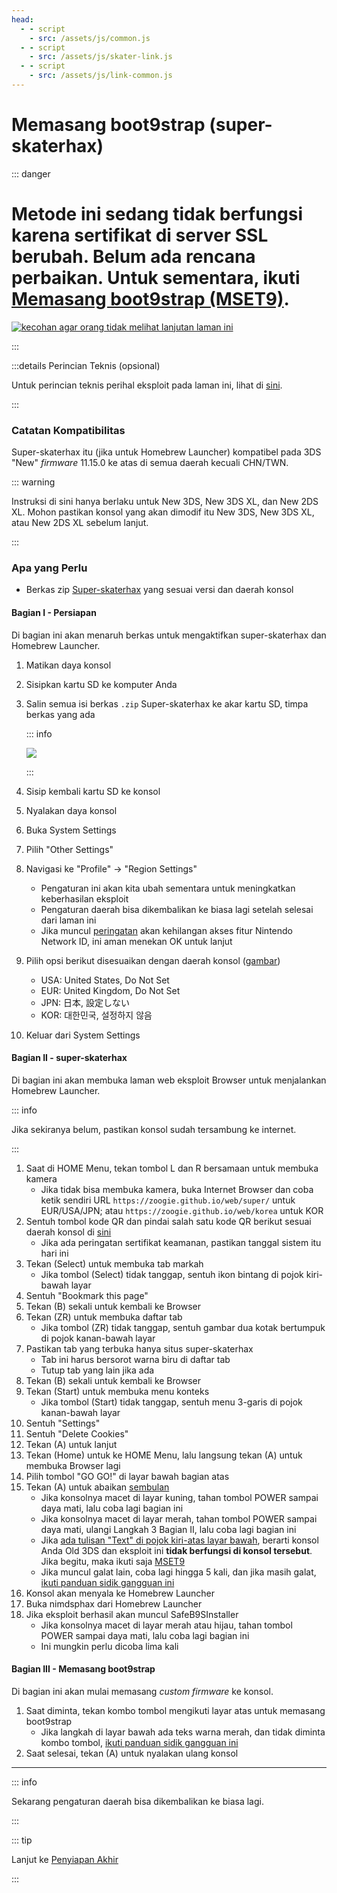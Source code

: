 ```yaml
---
head:
  - - script
    - src: /assets/js/common.js
  - - script
    - src: /assets/js/skater-link.js
  - - script
    - src: /assets/js/link-common.js
---
```


# Memasang boot9strap (super-skaterhax)

::: danger

# Metode ini sedang **tidak berfungsi** karena sertifikat di server SSL berubah. Belum ada rencana perbaikan. Untuk sementara, ikuti [Memasang boot9strap (MSET9)](installing-boot9strap-\(mset9\)).

[![kecohan agar orang tidak melihat lanjutan laman ini](/images/distraction.gif)](installing-boot9strap-\(mset9\))

:::

:::details Perincian Teknis (opsional)

Untuk perincian teknis perihal eksploit pada laman ini, lihat di [sini](https://github.com/zoogie/super-skaterhax).

:::

### Catatan Kompatibilitas

Super-skaterhax itu (jika untuk Homebrew Launcher) kompatibel pada 3DS "New" _firmware_ 11.15.0 ke atas di semua daerah kecuali CHN/TWN.

::: warning

Instruksi di sini hanya berlaku untuk New 3DS, New 3DS XL, dan New 2DS XL. Mohon pastikan konsol yang akan dimodif itu New 3DS, New 3DS XL, atau New 2DS XL sebelum lanjut.

:::

### Apa yang Perlu

- Berkas zip [Super-skaterhax](https://skater.nintendohomebrew.com) yang sesuai versi dan daerah konsol

#### Bagian I - Persiapan

Di bagian ini akan menaruh berkas untuk mengaktifkan super-skaterhax dan Homebrew Launcher.

1. Matikan daya konsol

2. Sisipkan kartu SD ke komputer Anda

3. Salin semua isi berkas `.zip` Super-skaterhax ke akar kartu SD, timpa berkas yang ada

    ::: info

    ![](/images/screenshots/skaterhax/skater-root-layout.png)

    :::

4. Sisip kembali kartu SD ke konsol

5. Nyalakan daya konsol

6. Buka System Settings

7. Pilih "Other Settings"

8. Navigasi ke "Profile" -> "Region Settings"
    - Pengaturan ini akan kita ubah sementara untuk meningkatkan keberhasilan eksploit
    - Pengaturan daerah bisa dikembalikan ke biasa lagi setelah selesai dari laman ini
    - Jika muncul [peringatan](/images/screenshots/skaterhax/country-change-notice.png) akan kehilangan akses fitur Nintendo Network ID, ini aman menekan OK untuk lanjut

9. Pilih opsi berikut disesuaikan dengan daerah konsol ([gambar](/images/screenshots/skaterhax/skater-lang.png))
    - USA: United States, Do Not Set
    - EUR: United Kingdom, Do Not Set
    - JPN: 日本, 設定しない
    - KOR: 대한민국, 설정하지 않음

10. Keluar dari System Settings

#### Bagian II - super-skaterhax

Di bagian ini akan membuka laman web eksploit Browser untuk menjalankan Homebrew Launcher.

::: info

Jika sekiranya belum, pastikan konsol sudah tersambung ke internet.

:::

1. Saat di HOME Menu, tekan tombol L dan R bersamaan untuk membuka kamera
    - Jika tidak bisa membuka kamera, buka Internet Browser dan coba ketik sendiri URL `https://zoogie.github.io/web/super/` untuk EUR/USA/JPN; atau `https://zoogie.github.io/web/korea` untuk KOR
2. Sentuh tombol kode QR dan pindai salah satu kode QR berikut sesuai daerah konsol di [sini](https://user-images.githubusercontent.com/28328903/226086338-585bfdac-0aac-44c0-b413-89206d2815d8.png)
    - Jika ada peringatan sertifikat keamanan, pastikan tanggal sistem itu hari ini
3. Tekan (Select) untuk membuka tab markah
    - Jika tombol (Select) tidak tanggap, sentuh ikon bintang di pojok kiri-bawah layar
4. Sentuh "Bookmark this page"
5. Tekan (B) sekali untuk kembali ke Browser
6. Tekan (ZR) untuk membuka daftar tab
    - Jika tombol (ZR) tidak tanggap, sentuh gambar dua kotak bertumpuk di pojok kanan-bawah layar
7. Pastikan tab yang terbuka hanya situs super-skaterhax
    - Tab ini harus bersorot warna biru di daftar tab
    - Tutup tab yang lain jika ada
8. Tekan (B) sekali untuk kembali ke Browser
9. Tekan (Start) untuk membuka menu konteks
    - Jika tombol (Start) tidak tanggap, sentuh menu 3-garis di pojok kanan-bawah layar
10. Sentuh "Settings"
11. Sentuh "Delete Cookies"
12. Tekan (A) untuk lanjut
13. Tekan (Home) untuk ke HOME Menu, lalu langsung tekan (A) untuk membuka Browser lagi
14. Pilih tombol "GO GO!" di layar bawah bagian atas
15. Tekan (A) untuk abaikan [sembulan](/images/screenshots/skaterhax/skater-popup.png)
    - Jika konsolnya macet di layar kuning, tahan tombol POWER sampai daya mati, lalu coba lagi bagian ini
    - Jika konsolnya macet di layar merah, tahan tombol POWER sampai daya mati, ulangi Langkah 3 Bagian II, lalu coba lagi bagian ini
    - Jika [ada tulisan "Text" di pojok kiri-atas layar bawah](/images/screenshots/skaterhax/skater-old3ds.png), berarti konsol Anda Old 3DS dan eksploit ini **tidak berfungsi di konsol tersebut**. Jika begitu, maka ikuti saja [MSET9](installing-boot9strap-\(mset9\))
    - Jika muncul galat lain, coba lagi hingga 5 kali, dan jika masih galat, [ikuti panduan sidik gangguan ini](troubleshooting-super-skaterhax)
16. Konsol akan menyala ke Homebrew Launcher
17. Buka nimdsphax dari Homebrew Launcher
18. Jika eksploit berhasil akan muncul SafeB9SInstaller
    - Jika konsolnya macet di layar merah atau hijau, tahan tombol POWER sampai daya mati, lalu coba lagi bagian ini
    - Ini mungkin perlu dicoba lima kali

#### Bagian III - Memasang boot9strap

Di bagian ini akan mulai memasang _custom firmware_ ke konsol.

1. Saat diminta, tekan kombo tombol mengikuti layar atas untuk memasang boot9strap
    - Jika langkah di layar bawah ada teks warna merah, dan tidak diminta kombo tombol, [ikuti panduan sidik gangguan ini](troubleshooting-super-skaterhax)
2. Saat selesai, tekan (A) untuk nyalakan ulang konsol

<!--@include: ./_include/configure-luma3ds.md -->

<!--@include: ./_include/luma3ds-installed-note.md -->

___

::: info

Sekarang pengaturan daerah bisa dikembalikan ke biasa lagi.

:::

::: tip

Lanjut ke [Penyiapan Akhir](finalizing-setup)

:::
